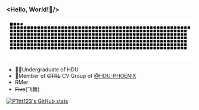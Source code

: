 ### <Hello, World!👋/>

<!--
**PTttt123/PTttt123** is a ✨ _special_ ✨ repository because its `README.md` (this file) appears on your GitHub profile.

Here are some ideas to get you started:

- 🔭 I’m currently working on ...
- 🌱 I’m currently learning ...
- 👯 I’m looking to collaborate on ...
- 🤔 I’m looking for help with ...
- 💬 Ask me about ...
- 📫 How to reach me: ...
- 😄 Pronouns: ...
- ⚡ Fun fact: ...
-->

<picture>
  <source media="(prefers-color-scheme: dark)" srcset="https://raw.githubusercontent.com/PTttt123/PTttt123/output/github-contribution-grid-snake-dark.svg">
  <source media="(prefers-color-scheme: light)" srcset="https://raw.githubusercontent.com/PTttt123/PTttt123/output/github-contribution-grid-snake.svg">
  <img alt="github contribution grid snake animation" src="https://raw.githubusercontent.com/PTttt123/PTttt123/output/github-contribution-grid-snake.svg">
</picture>

- 👨‍🎓Undergraduate of HDU
- 👥Member of ~~CTRL~~ CV Group of [@HDU-PHOENIX](https://github.com/HDU-PHOENIX)
- RMer
- ~~Five~~(飞舞)

[![PTttt123's GitHub stats](https://github-readme-stats.vercel.app/api?username=PTttt123&show_icons=true&theme=tokyonight)](https://github.com/anuraghazra/github-readme-stats)
